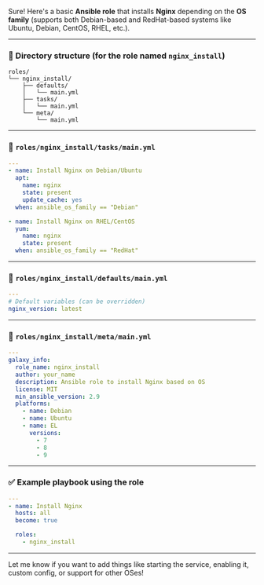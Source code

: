Sure! Here's a basic **Ansible role** that installs **Nginx** depending on the **OS family** (supports both Debian-based and RedHat-based systems like Ubuntu, Debian, CentOS, RHEL, etc.).

---

### 📁 Directory structure (for the role named `nginx_install`)
```
roles/
└── nginx_install/
    ├── defaults/
    │   └── main.yml
    ├── tasks/
    │   └── main.yml
    └── meta/
        └── main.yml
```

---

### 📄 `roles/nginx_install/tasks/main.yml`

```yaml
---
- name: Install Nginx on Debian/Ubuntu
  apt:
    name: nginx
    state: present
    update_cache: yes
  when: ansible_os_family == "Debian"

- name: Install Nginx on RHEL/CentOS
  yum:
    name: nginx
    state: present
  when: ansible_os_family == "RedHat"
```

---

### 📄 `roles/nginx_install/defaults/main.yml`

```yaml
---
# Default variables (can be overridden)
nginx_version: latest
```

---

### 📄 `roles/nginx_install/meta/main.yml`

```yaml
---
galaxy_info:
  role_name: nginx_install
  author: your_name
  description: Ansible role to install Nginx based on OS
  license: MIT
  min_ansible_version: 2.9
  platforms:
    - name: Debian
    - name: Ubuntu
    - name: EL
      versions:
        - 7
        - 8
        - 9
```

---

### ✅ Example playbook using the role

```yaml
---
- name: Install Nginx
  hosts: all
  become: true

  roles:
    - nginx_install
```

---

Let me know if you want to add things like starting the service, enabling it, custom config, or support for other OSes!
